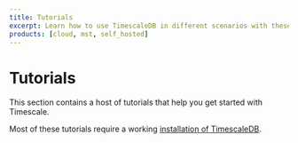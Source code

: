 ```yaml
---
title: Tutorials
excerpt: Learn how to use TimescaleDB in different scenarios with these step-by-step tutorials
products: [cloud, mst, self_hosted]
---
```


# Tutorials

This section contains a host of tutorials that help you get
started with Timescale.

Most of these tutorials require a working [installation of TimescaleDB][install-timescale].

<!--- Removing these, as they are no longer current, and we'll need to rewrite
this index entirely anyway. LKB 2023-05-10

### Common scenarios for using TimescaleDB

*   **[Introduction to TimescaleDB][nyc-taxi]**: The tried and true tutorial for learning TimescaleDB.
*   **[Time-series forecasting][Forecasting]**: Use R, Apache MADlib and Python to perform
data analysis and make forecasts on your data.
*   **[Analyze cryptocurrency data][Crypto]**: Use TimescaleDB to analyze historic cryptocurrency data. Learn how to build your own schema, ingest data, and analyze information in TimescaleDB.
*   **[Analyze intraday stock data][Stocks]**: One of the most common uses for time-series data is to collect intraday securities information. Learn how to collect stock data, store it in TimescaleDB, and perform the most common queries.
*   **[Build custom TimescaleDB dashboards][custom-dashboards]**: Learn how to obtain metrics data from TimescaleDB and visualize it using a basic React app.
*   **[Analyze NFL play-by-play data][nfl]**: Investigate more than 20 million rows of data from the 2018 NFL season that tracks the movement of all players on the field. For each play, gain insights into player performance and potential strategies to find better fantasy football draft picks.

### Observability scenarios

*   **[Setup a Prometheus endpoint for managed TimescaleDB][prometheus-mst-endpoint]**: Learn how to create a monitoring system to ingest and analyze Prometheus metrics from your Timescale instance.
*   **[Monitor a Django application with Prometheus][monitor-django-prometheus]**: Use how to use Prometheus to monitor your Django application.

### Integrating with Grafana

*   **[Creating a Grafana dashboard and panel][tutorial-grafana-dashboards]**: Basic tutorial on using Grafana to visualize data in TimescaleDB.
*   **[Visualize Geospatial data in Grafana][tutorial-grafana-geospatial]**: Use the Grafana WorldMap visualization to view your TimescaleDB data.
*   **[Use Grafana variables][tutorial-grafana-variables]**: Filter and customize your Grafana visualizations.
*   **[Visualizing missing data with Grafana][tutorial-grafana-missing-data]**: Learn how to visualize and aggregate missing time-series data in Grafana.
*   **[Setting up Grafana alerts][tutorial-grafana-alerts]**: Configure Grafana to alert you in Slack, PagerDuty, and more.

### Other integrations

*   **[Collect metrics with Telegraf][telegraf]**: Telegraf is an extensible plug-in for collecting and outputting data.
*   **[Visualize data in Tableau][tableau]**: Tableau is a widely used business intelligence tool used to visualize data.

### Additional resources

*   **[Sample datasets][sample-data-sets]**: And if you want to explore on your own
with some sample data, we have some ready-made datasets for you to explore.
*   **[Simulate IoT sensor data][simul-iot-data]**: Simulate a basic IoT sensor dataset
on PostgreSQL or TimescaleDB.
*   **[psql installation][psql]**: `psql` is a terminal-based front-end for PostgreSQL.
Learn how to install `psql` on Mac, Ubuntu, Debian, Windows,
and pick up some valuable `psql` tips and tricks along the way.

-->

[Crypto]: /tutorials/:currentVersion:/analyze-cryptocurrency-data
[Forecasting]: /tutorials/:currentVersion:/time-series-forecast
[Stocks]: /tutorials/:currentVersion:/analyze-intraday-stocks/
[custom-dashboards]: /tutorials/:currentVersion:/custom-timescaledb-dashboards/
[install-timescale]: /getting-started/latest/
[monitor-django-prometheus]: /tutorials/:currentVersion:/monitor-django-with-prometheus
[nfl]: /tutorials/:currentVersion:/nfl-analytics/
[nyc-taxi]: /tutorials/:currentVersion:/nyc-taxi-cab/
[prometheus-mst-endpoint]: /tutorials/:currentVersion:/monitor-mst-with-prometheus/
[psql]: /use-timescale/:currentVersion:/connecting/psql/
[sample-data-sets]: /tutorials/:currentVersion:/sample-datasets
[simul-iot-data]: /tutorials/:currentVersion:/simulate-iot-sensor-data
[tableau]: /tutorials/:currentVersion:/visualize-with-tableau
[telegraf]: /tutorials/:currentVersion:/telegraf-output-plugin
[tutorial-grafana-alerts]: /tutorials/:currentVersion:/grafana/setup-alerts
[tutorial-grafana-dashboards]: /tutorials/:currentVersion:/grafana/create-dashboard-and-panel
[tutorial-grafana-geospatial]: /tutorials/:currentVersion:/grafana/geospatial-dashboards
[tutorial-grafana-missing-data]: /tutorials/:currentVersion:/grafana/visualize-missing-data
[tutorial-grafana-variables]: /tutorials/:currentVersion:/grafana/grafana-variables

